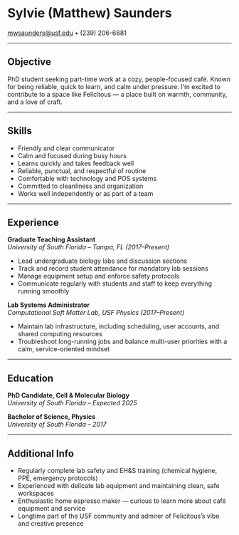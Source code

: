 # Sylvie (Matthew) Saunders  
mwsaunders@usf.edu • (239) 206-6881  

---

## Objective  
PhD student seeking part-time work at a cozy, people-focused café. Known for being reliable, quick to learn, and calm under pressure. I'm excited to contribute to a space like Felicitous — a place built on warmth, community, and a love of craft.

---

## Skills  
- Friendly and clear communicator  
- Calm and focused during busy hours  
- Learns quickly and takes feedback well  
- Reliable, punctual, and respectful of routine  
- Comfortable with technology and POS systems  
- Committed to cleanliness and organization  
- Works well independently or as part of a team  

---

## Experience  

**Graduate Teaching Assistant**  
_University of South Florida – Tampa, FL (2017–Present)_  
- Lead undergraduate biology labs and discussion sections  
- Track and record student attendance for mandatory lab sessions  
- Manage equipment setup and enforce safety protocols  
- Communicate regularly with students and staff to keep everything running smoothly  

**Lab Systems Administrator**  
_Computational Soft Matter Lab, USF Physics (2017–Present)_  
- Maintain lab infrastructure, including scheduling, user accounts, and shared computing resources  
- Troubleshoot long-running jobs and balance multi-user priorities with a calm, service-oriented mindset  

---

## Education  

**PhD Candidate, Cell & Molecular Biology**  
_University of South Florida – Expected 2025_

**Bachelor of Science, Physics**  
_University of South Florida – 2017_

---

## Additional Info  
- Regularly complete lab safety and EH&S training (chemical hygiene, PPE, emergency protocols)  
- Experienced with delicate lab equipment and maintaining clean, safe workspaces  
- Enthusiastic home espresso maker — curious to learn more about café equipment and service  
- Longtime part of the USF community and admirer of Felicitous’s vibe and creative presence  

